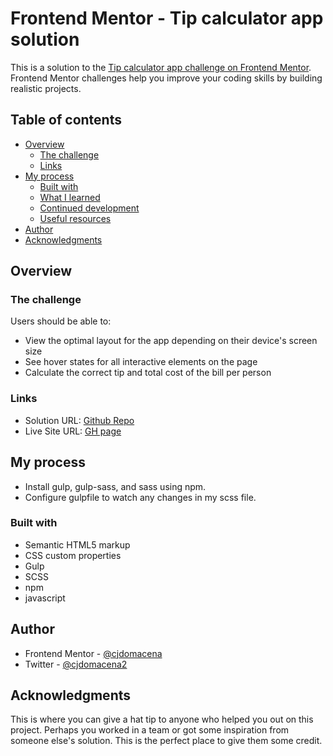 # Frontend Mentor - Tip calculator app solution

This is a solution to the [Tip calculator app challenge on Frontend Mentor](https://www.frontendmentor.io/challenges/tip-calculator-app-ugJNGbJUX). Frontend Mentor challenges help you improve your coding skills by building realistic projects.

## Table of contents

- [Overview](#overview)
  - [The challenge](#the-challenge)
  - [Links](#links)
- [My process](#my-process)
  - [Built with](#built-with)
  - [What I learned](#what-i-learned)
  - [Continued development](#continued-development)
  - [Useful resources](#useful-resources)
- [Author](#author)
- [Acknowledgments](#acknowledgments)



## Overview

### The challenge

Users should be able to:

- View the optimal layout for the app depending on their device's screen size
- See hover states for all interactive elements on the page
- Calculate the correct tip and total cost of the bill per person


### Links

- Solution URL: [Github Repo](https://github.com/cjdomacena/tip-calculator)
- Live Site URL: [GH page](https://cjdomacena.github.io/tip-calculator/)

## My process

- Install gulp, gulp-sass, and sass using npm.
- Configure gulpfile to watch any changes in my scss file.

### Built with

- Semantic HTML5 markup
- CSS custom properties
- Gulp
- SCSS
- npm
- javascript


## Author

- Frontend Mentor - [@cjdomacena](https://www.frontendmentor.io/profile/cjdomacena)
- Twitter - [@cjdomacena2](https://www.twitter.com/cjdomacena2)


## Acknowledgments

This is where you can give a hat tip to anyone who helped you out on this project. Perhaps you worked in a team or got some inspiration from someone else's solution. This is the perfect place to give them some credit.
